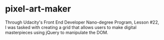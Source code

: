 # pixel-art-maker
Through Udacity's Front End Developer Nano-degree Program, Lesson #22, I was tasked with creating a grid that allows users to make digital masterpieces using jQuery to manipulate the DOM.
